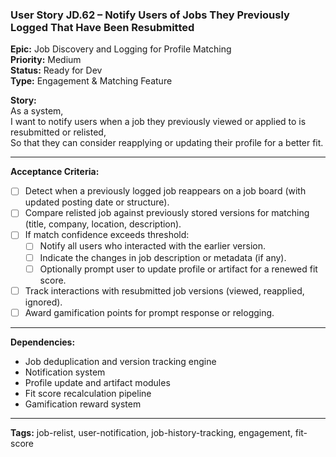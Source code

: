 ### User Story JD.62 – Notify Users of Jobs They Previously Logged That Have Been Resubmitted

**Epic:** Job Discovery and Logging for Profile Matching  
**Priority:** Medium  
**Status:** Ready for Dev  
**Type:** Engagement & Matching Feature  

**Story:**  
As a system,  
I want to notify users when a job they previously viewed or applied to is resubmitted or relisted,  
So that they can consider reapplying or updating their profile for a better fit.

---

**Acceptance Criteria:**
- [ ] Detect when a previously logged job reappears on a job board (with updated posting date or structure).
- [ ] Compare relisted job against previously stored versions for matching (title, company, location, description).
- [ ] If match confidence exceeds threshold:
  - [ ] Notify all users who interacted with the earlier version.
  - [ ] Indicate the changes in job description or metadata (if any).
  - [ ] Optionally prompt user to update profile or artifact for a renewed fit score.
- [ ] Track interactions with resubmitted job versions (viewed, reapplied, ignored).
- [ ] Award gamification points for prompt response or relogging.

---

**Dependencies:**
- Job deduplication and version tracking engine
- Notification system
- Profile update and artifact modules
- Fit score recalculation pipeline
- Gamification reward system

---

**Tags:** job-relist, user-notification, job-history-tracking, engagement, fit-score
